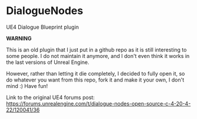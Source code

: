 # DialogueNodes
UE4 Dialogue Blueprint plugin

**WARNING**

This is an old plugin that I just put in a github repo as it is still interesting to some people. I do not maintain it anymore, and I don't even think it works in the last versions of Unreal Engine.

However, rather than letting it die completely, I decided to fully open it, so do whatever you want from this repo, fork it and make it your own, I don't mind :) Have fun!

Link to the original UE4 forums post: https://forums.unrealengine.com/t/dialogue-nodes-open-source-c-4-20-4-22/120041/36

